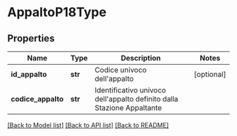 # AppaltoP18Type

## Properties
Name | Type | Description | Notes
------------ | ------------- | ------------- | -------------
**id_appalto** | **str** | Codice univoco dell&#x27;appalto | [optional] 
**codice_appalto** | **str** | Identificativo univoco dell&#x27;appalto definito dalla Stazione Appaltante | 

[[Back to Model list]](../README.md#documentation-for-models) [[Back to API list]](../README.md#documentation-for-api-endpoints) [[Back to README]](../README.md)

